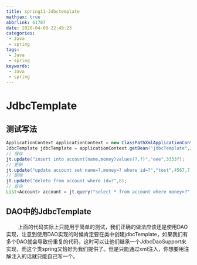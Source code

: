 ```yaml
---
title: spring11-Jdbctemplate
mathjax: true
abbrlink: 61787
date: 2020-04-08 22:49:23
categories: 
 - Java
 - spring
tags:
 - Java
 - spring
keywords:
 - Java
 - spring
---
```



# JdbcTemplate
## 测试写法
```java
ApplicationContext applicationContext = new ClassPathXmlApplicationContext("bean.xml");
JdbcTemplate jdbcTemplate = applicationContext.getBean("jdbcTemplate",JdbcTemplate.class);
// 保存
jt.update("insert into account(name,money)values(?,?)","eee",3333f);
// 更新
jt.update("update account set name=?,money=? where id=?","test",4567,7);
// 删除
jt.update("delete from account where id=?",8);
// 查询
List<Account> account = jt.query("select * from account where money>?",new BeanPropertyRowMapper<Account>(Account.class),1000f);
```
## DAO中的JdbcTemplate
&emsp;&emsp; 上面的代码实际上只能用于简单的测试，我们正确的做法应该还是使用DAO实现，注意到使用DAO实现的时候肯定要在类中创建jdbcTemplate，如果我们有多个DAO就会导致份重复的代码，这时可以让他们继承一个JdbcDaoSupport来实现，而这个类spring又恰好为我们提供了。但是只能通过xml注入，你想要用注解注入的话就只能自己写一个。



